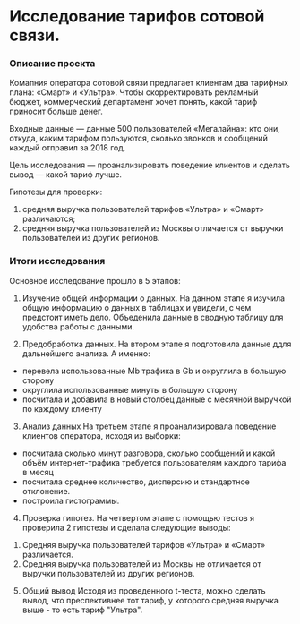 # Исследование тарифов сотовой связи.
### Описание проекта
Комапния оператора сотовой связи предлагает клиентам два тарифных плана: «Смарт» и «Ультра». Чтобы скорректировать рекламный бюджет, коммерческий департамент хочет понять, какой тариф приносит больше денег.

Входные данные — данные 500 пользователей «Мегалайна»: кто они, откуда, каким тарифом пользуются, сколько звонков и сообщений каждый отправил за 2018 год.

Цель исследования — проанализировать поведение клиентов и сделать вывод — какой тариф лучше.

Гипотезы для проверки:
1) средняя выручка пользователей тарифов «Ультра» и «Смарт» различаются;
2) средняя выручка пользователей из Москвы отличается от выручки пользователей из других регионов.

### Итоги исследования

Основное исследование прошло в 5 этапов:

1. Изучение общей информации о данных.
На данном этапе я изучила общую информацию о данных в таблицах и увидели, с чем предстоит иметь дело.
Объеденила данные в сводную таблицу для удобства работы с данными. 

2. Предобработка данных.
На втором этапе я подготовила данные ддля дальнейшего анализа. А именно:
- перевела использованные Mb трафика в Gb и округлила в большую сторону
- округлила использованные минуты в большую сторону
- посчитала и добавила в новый столбец данные с месячной выручкой по каждому клиенту

3. Анализ данных
На третьем этапе я проанализировала поведение клиентов оператора, исходя из выборки:
- посчитала сколько минут разговора, сколько сообщений и какой объём интернет-трафика требуется пользователям каждого тарифа в месяц
- посчитала среднее количество, дисперсию и стандартное отклонение.
- построила гистограммы.

4. Проверка гипотез.
На четвертом этапе с помощью тестов я проверила 2 гипотезы и сделала следующие выводы:
1) Средняя выручка пользователей тарифов «Ультра» и «Смарт» различается.
2) Средняя выручка пользователей из Москвы не отличается от выручки пользователей из других регионов.

5. Общий вывод
Исходя из проведенного t-теста, можно сделать вывод, что преспективнее тот тариф, у которого средняя выручка выше - то есть тариф "Ультра".
